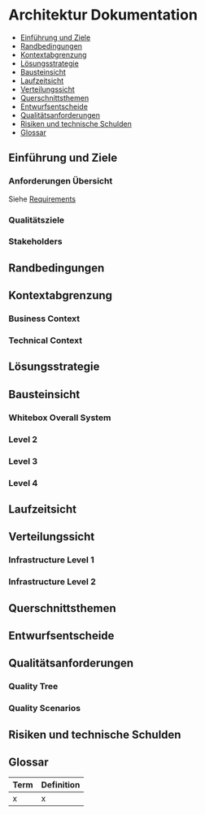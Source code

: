 # Architektur Dokumentation

- [Einführung und Ziele](#einführung-und-ziele)
- [Randbedingungen](#randbedingungen)
- [Kontextabgrenzung](#kontextabgrenzung)
- [Lösungsstrategie](#lösungsstrategie)
- [Bausteinsicht](#bausteinsicht)
- [Laufzeitsicht](#laufzeitsicht)
- [Verteilungssicht](#verteilungssicht)
- [Querschnittsthemen](#querschnittsthemen)
- [Entwurfsentscheide](#entwurfsentscheide)
- [Qualitätsanforderungen](#qualitätsanforderungen)
- [Risiken und technische Schulden](#risiken-und-technische-schulden)
- [Glossar](#glossar)

<!-- TODO: Übersicht über die Problemstellung (Auftrag und Ziel). -->

## Einführung und Ziele

### Anforderungen Übersicht

Siehe [Requirements](./Requirements.md)

### Qualitätsziele



### Stakeholders

<!-- TODO: Randbedingungen, welche bei der Lösung eingehalten werden müssen, z.B. bestehende Systeme, welche unterstützt werden müssen oder spezielle Anforderungen, welche den Lösungsraum einschränken. -->

## Randbedingungen

<!-- TODO: Anhand von Datenflüssen beschreiben wie das zu entwickelnde System eingesetzt wird.
Also Daten, welche Benutzer oder umgebende Systeme in das zu entwickelnde System einspeisen oder abgreifen.
Diese Beschreibung wird oft von einem Diagramm unterstützt, Dieses Diagram ist in VSK pflicht!
Hinweis: Hier Benutzerschnittstellen und externe Schnittstellen mit Version spezifizieren. -->

## Kontextabgrenzung

### Business Context

<!--

**<Diagram or Table>**

**<optionally: Explanation of external domain interfaces>**

-->

### Technical Context

<!--

**<Diagram or Table>**

**<optionally: Explanation of technical interfaces>**

**<Mapping Input/Output to Channels>**

-->

<!-- TODO: Gewählter Lösungsansatz mit Begründung beschreiben. Gefragt ist eine sehr kurze Zusammenfassung. -->

## Lösungsstrategie

<!-- TODO: Beschreibung der Bausteinsicht hinzufügen. Für VSK obligatorisch.
In Fall von VSK möchten wir alle vier Ebenen des C4-Modells sehen (Diagramme aber kein Code).
Zu allen Diagrammen wird eine Beschreibung erwartet. -->

## Bausteinsicht

### Whitebox Overall System

<!--

TODO: Vollständiges System in seinem Kontext beschreiben.

_**<Overview Diagram>**_

Motivation::

_<text explanation>_

Contained Building Blocks::
_<Description of contained building block (black boxes)>_

Important Interfaces::
_<Description of important interfaces>_


#### <Name black box 1>

_<Purpose/Responsibility>_

_<Interface(s)>_

_<(Optional) Quality/Performance Characteristics>_

_<(Optional) Directory/File Location>_

_<(Optional) Fulfilled Requirements>_

_<(optional) Open Issues/Problems/Risks>_

#### <Name black box 2>

_<black box template>_

#### <Name black box n>

_<black box template>_

#### <Name interface 1>

...

#### <Name interface m>

-->

### Level 2

<!--

// TODO: Sicht auf Module, welche mehrere Komponenten umfassen (z.B. Teilsysteme oder Services).

#### White Box _<building block 1>_

_<white box template>_

#### White Box _<building block 2>_

_<white box template>_

...

#### White Box _<building block m>_

_<white box template>_

-->

### Level 3

<!--

TODO: Pro Modul, welches mehrere Komponenten umfasst ein Unterkapitel: Sicht in das Modul (Teilsystem, Service, etc.) hinein (z.B. Komponentendiagram).


#### White Box <_building block x.1_>

_<white box template>_

#### White Box <_building block x.2_>

_<white box template>_

#### White Box <_building block y.1_>

_<white box template>_

-->

### Level 4

<!--

// TODO: Pro Komponente ein Unterkapitel: Sicht in die Komponente hinein (z.B. Klassen und Interfaces bei Java).
// Hinweis: Nur für das Verständnis der Komponente relevante Details angeben.

#### White Box <_building block x.1_>

_<white box template>_

#### White Box <_building block x.2_>

_<white box template>_

#### White Box <_building block y.1_>

_<white box template>_

-->

<!-- TODO: Wo sinnvoll, Laufzeitsichten (z.B. mittels Sequenzdiagrammen) von interessanten oder kritischen Abläufen dokumentieren. -->

## Laufzeitsicht

<!--

### <Runtime Scenario 1>

* _<insert runtime diagram or textual description of the scenario>_
* _<insert description of the notable aspects of the interactions between the
building block instances depicted in this diagram.

-->

<!-- TODO: Beschreibung der Zuordnung von Komponenten zu den Systemen, auf welchen diese eingesetzt werden (auch genannt Deployment- oder Zielsysteme) sowie die Anforderungen an diese Zielsystem(e). Ggf. verschiedene Szenarios. -->

## Verteilungssicht

### Infrastructure Level 1

<!--
_**<Overview Diagram>**_

Motivation

_<explanation in text form>_

Quality and/or Performance Features

_<explanation in text form>_

Mapping of Building Blocks to Infrastructure
_<description of the mapping>_
-->

### Infrastructure Level 2

<!--

#### _<Infrastructure Element 1>_

_<diagram + explanation>_

#### _<Infrastructure Element 2>_

_<diagram + explanation>_

...

#### _<Infrastructure Element n>_

_<diagram + explanation>_
-->

<!-- TODO: Konzepte, welche mehrere Komponenten betreffen (z.B. Schnittstellen, Datenmodell, Testing, Sicherheit) beschreiben.
Hinweise:
- Hier die proprietäre Schnittstelle zwischen LoggerComponent und LoggerServer dokumentieren.
- Hier die Teststrategie dokumentieren (ca. ½ A4-Seite):
- Auf welchem Level (System, Komponente, Unit) wird welche Funktionalität getestet mit Begründung der Wahl.
- Welche Funktionalität wird automatisch getestet und welche manuell mit Begründung der Wahl.
- Welche Funktionalität wird nicht getestet mit Begründung, warum dies kein Problem ist.
- Zusätzliche Informationen, z.B. ob und für welche Funktionalitäten Test-First eingesetzt wird mit Begründung. -->

## Querschnittsthemen

<!--
### _<Concept 1>_

_<explanation>_



### _<Concept 2>_

_<explanation>_

...

### _<Concept n>_

_<explanation>_
-->

<!-- TODO: Entwurfsentscheide auflisten.
Hinweis: Hier die verwendeten Patterns (z.B. Adapter, Strategy) dokumentieren (jeweils mit Diagramm und kurzer Beschreibung).
-->

## Entwurfsentscheide

<!-- TODO: Beschreibung (als Auflistung) der Umsetzung von bekannten und relevanten «nicht funktionalen»-Anforderungen an das zu entwickelnde System.
 Beispiele:
 - Wie garantieren Sie das Ihr System die Antwort (Reply) zu einer Anforderung (Request) innerhalb von maximal 100ms versendet?
 - Wie garantieren Sie, dass Ihr System eine Verfügbarkeit von 99.9% hat?
 - Wie garantieren Sie das Nachrichten, welche vom System, erhalten werden nicht verloren gehen?
 - usw. -->

## Qualitätsanforderungen

### Quality Tree

### Quality Scenarios

<!-- TODO: Listen Sie hier Entscheidungen zu Architektur, Design, Modularisierung, Implementation, und Testing auf, welche später zu Problemen, Einschränkungen oder Mehraufwand in der Verwendung oder Weiterentwicklung der Umsetzung führen können. -->

## Risiken und technische Schulden

## Glossar

| Term | Definition |
| ---- | ---------- |
| x    | x          |
